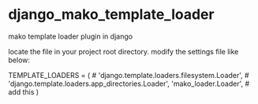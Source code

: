 django_mako_template_loader
===========================

mako template loader plugin in django


locate the file in your project root directory.
modify the settings file like below:

TEMPLATE_LOADERS = (
    # 'django.template.loaders.filesystem.Loader',
    # 'django.template.loaders.app_directories.Loader',
    'mako_loader.Loader',    # add this
)
